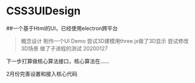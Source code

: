 # CSS3UIDesign
##一个基于Html的UI，已经使用electron跨平台
> 概念设计
> 制作一个UI Demo
> 尝试3D建模用three.js做了3D显示
> 尝试修改3D场景
> 做了子进程的测试
> 20200127

下一步打算做核心算法接口，核心算法在……

2月份完善设置和接入核心代码
